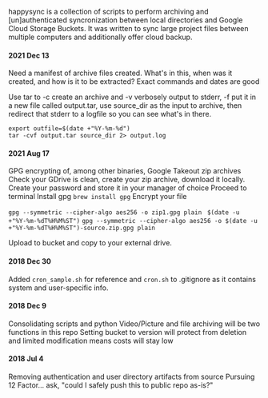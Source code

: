 happysync is a collection of scripts to perform archiving and [un]authenticated syncronization between local directories and Google Cloud Storage Buckets. It was written to sync large project files between multiple computers and additionally offer cloud backup.

#### 2021 Dec 13
Need a manifest of archive files created.  What's in this, when was it created, and how is it to be extracted? Exact commands and dates are good

Use tar to -c create an archive and -v verbosely output to stderr, -f put it in a new file called output.tar, use source_dir as the input to archive, then redirect that stderr to a logfile so you can see what's in there.

```
export outfile=$(date +"%Y-%m-%d")
tar -cvf output.tar source_dir 2> output.log
```

#### 2021 Aug 17
GPG encrypting of, among other binaries, Google Takeout zip archives
Check your GDrive is clean, create your zip archive, download it locally.
Create your password and store it in your manager of choice
Proceed to terminal
Install gpg 
```brew install gpg```
Encrypt your file

```gpg --symmetric --cipher-algo aes256 -o zip1.gpg plain``` 
``` $(date -u +"%Y-%m-%dT%H%M%ST")```
```gpg --symmetric --cipher-algo aes256 -o $(date -u +"%Y-%m-%dT%H%M%ST")-source.zip.gpg plain ```

Upload to bucket and copy to your external drive.


#### 2018 Dec 30
Added `cron_sample.sh` for reference and `cron.sh` to .gitignore as it contains system and user-specific info.  

#### 2018 Dec 9
Consolidating scripts and python
Video/Picture and file archiving will be two functions in this repo
Setting bucket to version will protect from deletion and limited modification means costs will stay low

#### 2018 Jul 4
Removing authentication and user directory artifacts from source
Pursuing 12 Factor... ask, "could I safely push this to public repo as-is?"

